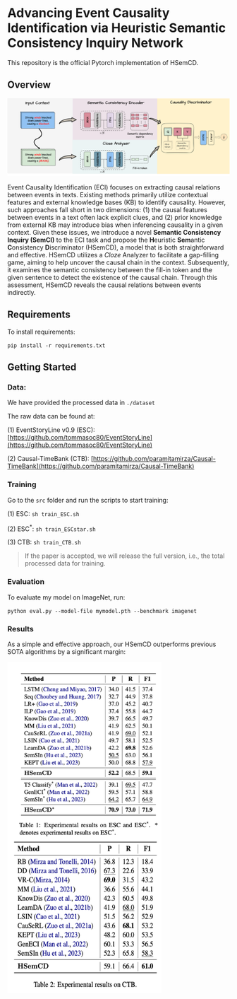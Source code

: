 # Advancing Event Causality Identification via Heuristic Semantic Consistency Inquiry Network

This repository is the official Pytorch implementation of HSemCD.




## Overview

![model](/imgs/HSemCD.png "HSemCD")

Event Causality Identification (ECI) focuses on extracting causal relations between events in texts. Existing methods primarily utilize contextual features and external knowledge bases (KB) to identify causality. However, such approaches fall short in two dimensions: (1) the causal features between events in a text often lack explicit clues, and (2) prior knowledge from external KB may introduce bias when inferencing causality in a given context. Given these issues, 
we introduce a novel **Semantic Consistency Inquiry (SemCI)** to the ECI task and propose the **H**euristic **Sem**antic **C**onsistency **D**iscriminator (HSemCD), a model that is both straightforward and effective. HSemCD utilizes a *Cloze* Analyzer to facilitate a gap-filling game, aiming to help uncover the causal chain in the context. Subsequently, it examines the semantic consistency between the fill-in token and the given sentence to detect the existence of the causal chain. Through this assessment, HSemCD reveals the causal relations between events indirectly. 



## Requirements

To install requirements:

```setup
pip install -r requirements.txt
```

## Getting Started

### Data:
We have provided the processed data in `./dataset`

The raw data can be found at:

(1) EventStoryLine v0.9 (ESC): [https://github.com/tommasoc80/EventStoryLine](https://github.com/tommasoc80/EventStoryLine)

(2) Causal-TimeBank (CTB): [https://github.com/paramitamirza/Causal-TimeBank](https://github.com/paramitamirza/Causal-TimeBank)


### Training

Go to the `src` folder and run the scripts to start training: 

(1) ESC: ```sh train_ESC.sh```

(2) ESC<sup>*</sup>: `sh train_ESCstar.sh`

(3) CTB: `sh train_CTB.sh`

> If the paper is accepted, we will release the full version, i.e., the total processed data for training.

### Evaluation

To evaluate my model on ImageNet, run:

```eval
python eval.py --model-file mymodel.pth --benchmark imagenet
```

### Results

As a simple and effective approach, our HSemCD outperforms previous SOTA algorithms by a significant margin:

<img src="/imgs/Table1.png" alt="Table1" width="350" height="400" style="vertical-align:middle;"/> <img src="/imgs/Table2.png" alt="Table2" width="350" height="350" style="vertical-align:middle;"/>




